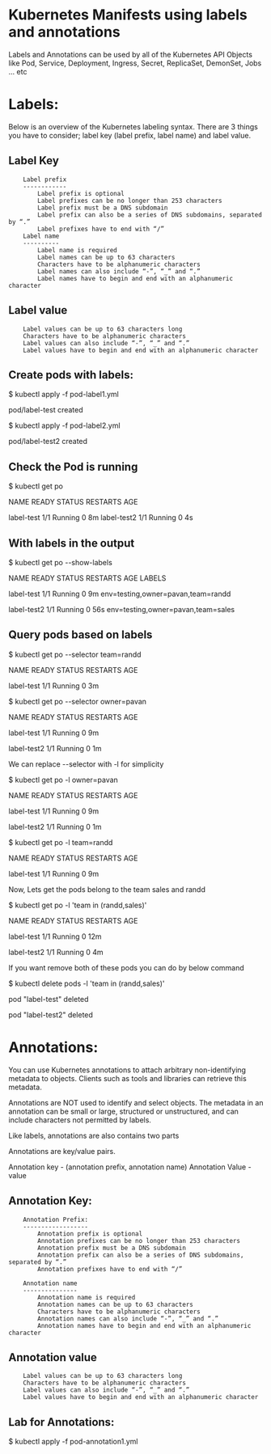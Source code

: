 # Kubernetes Manifests using labels and annotations

Labels and Annotations can be used by all of the Kubernetes API Objects like Pod, Service, Deployment, Ingress, Secret, ReplicaSet, DemonSet, Jobs ... etc

Labels:
======

Below is an overview of the Kubernetes labeling syntax. There are 3 things you have to consider; label key (label prefix, label name) and label value.


Label Key
---------
        Label prefix
        ------------
            Label prefix is optional
            Label prefixes can be no longer than 253 characters
            Label prefix must be a DNS subdomain
            Label prefix can also be a series of DNS subdomains, separated by “.”
            Label prefixes have to end with “/”
        Label name
        ----------
            Label name is required
            Label names can be up to 63 characters
            Characters have to be alphanumeric characters
            Label names can also include “-”, “_” and “.”
            Label names have to begin and end with an alphanumeric character

Label value
-----------
        Label values can be up to 63 characters long
        Characters have to be alphanumeric characters
        Label values can also include “-”, “_” and “.”
        Label values have to begin and end with an alphanumeric character

Create pods with labels:
-----------------------

$ kubectl apply -f pod-label1.yml 

pod/label-test created

$ kubectl apply -f pod-label2.yml 

pod/label-test2 created


Check the Pod is running
------------------------

$ kubectl get po

NAME          READY     STATUS    RESTARTS   AGE

label-test    1/1       Running   0          8m
label-test2   1/1       Running   0          4s


With labels in the output
-------------------------

$ kubectl get po --show-labels

NAME          READY     STATUS    RESTARTS   AGE       LABELS

label-test    1/1       Running   0          9m        env=testing,owner=pavan,team=randd

label-test2   1/1       Running   0          56s       env=testing,owner=pavan,team=sales


Query pods based on labels
--------------------------

$ kubectl get po --selector team=randd

NAME         READY     STATUS    RESTARTS   AGE

label-test   1/1       Running   0          3m

$ kubectl get po --selector owner=pavan

NAME          READY     STATUS    RESTARTS   AGE

label-test    1/1       Running   0          9m

label-test2   1/1       Running   0          1m

We can replace --selector with -l for simplicity

$ kubectl get po -l owner=pavan

NAME          READY     STATUS    RESTARTS   AGE

label-test    1/1       Running   0          9m

label-test2   1/1       Running   0          1m

$ kubectl get po -l team=randd

NAME         READY     STATUS    RESTARTS   AGE

label-test   1/1       Running   0          9m


Now, Lets get the pods belong to the team sales and randd

$ kubectl get po -l 'team in (randd,sales)'

NAME          READY     STATUS    RESTARTS   AGE

label-test    1/1       Running   0          12m

label-test2   1/1       Running   0          4m

If you want remove both of these pods you can do by below command

$ kubectl delete pods -l 'team in (randd,sales)'

pod "label-test" deleted

pod "label-test2" deleted



Annotations:
===========

You can use Kubernetes annotations to attach arbitrary non-identifying metadata to objects. Clients such as tools and libraries can retrieve this metadata.

Annotations are NOT used to identify and select objects. The metadata in an annotation can be small or large, structured or unstructured, and can include characters not permitted by labels.

Like labels, annotations are also contains two parts 


Annotations are key/value pairs. 

Annotation key - (annotation prefix, annotation name)
Annotation Value - value

Annotation Key:
--------------

        Annotation Prefix:
        ------------------
            Annotation prefix is optional
            Annotation prefixes can be no longer than 253 characters
            Annotation prefix must be a DNS subdomain
            Annotation prefix can also be a series of DNS subdomains, separated by “.”
            Annotation prefixes have to end with “/”

        Annotation name
        ---------------
            Annotation name is required
            Annotation names can be up to 63 characters
            Characters have to be alphanumeric characters
            Annotation names can also include “-”, “_” and “.”
            Annotation names have to begin and end with an alphanumeric character

Annotation value
----------------
        Label values can be up to 63 characters long
        Characters have to be alphanumeric characters
        Label values can also include “-”, “_” and “.”
        Label values have to begin and end with an alphanumeric character

Lab for Annotations:
-------------------

$ kubectl apply -f pod-annotation1.yml 
